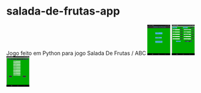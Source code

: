# salada-de-frutas-app
Jogo feito em Python para jogo  Salada De Frutas / ABC
<img width="60" height="80" alt="Tela Inicial" src="inicial.png"/>
<img width="60" height="80" alt="Tela de Jogo" src="jogo.png"/>
<img width="60" height="80" alt="Tela de Personalizar" src="personalizar.png"/>